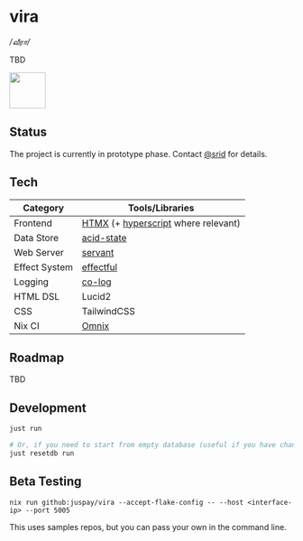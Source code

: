 # vira

_/வீரா/_

TBD

<img src="static/vira-logo.jpg" style="height: 64px;" />

## Status

The project is currently in prototype phase. Contact [@srid](https://github.com/srid) for details.

## Tech

| Category      | Tools/Libraries                                             |
| ------------- | ----------------------------------------------------------- |
| Frontend      | [HTMX](https://htmx.org/) (+ [hyperscript](https://hyperscript.org/) where relevant)                                   |
| Data Store    | [acid-state](https://github.com/acid-state/acid-state) |
| Web Server    | [servant](https://www.servant.dev/)                         |
| Effect System | [effectful](https://hackage.haskell.org/package/effectful)  |
| Logging       | [co-log](https://kowainik.github.io/projects/co-log)        |
| HTML DSL      | Lucid2                                                      |
| CSS           | TailwindCSS                                                 |
| Nix CI        | [Omnix](https://omnix.page/om/ci.html) |

## Roadmap

TBD

## Development

```sh
just run

# Or, if you need to start from empty database (useful if you have changed the acid-state types)
just resetdb run
```

## Beta Testing

```
nix run github:juspay/vira --accept-flake-config -- --host <interface-ip> --port 5005
```

This uses samples repos, but you can pass your own in the command line.

